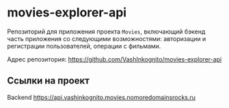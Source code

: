# movies-explorer-api

Репозиторий для приложения проекта `Movies`, включающий бэкенд часть приложения со следующими возможностями: авторизации и регистрации пользователей, операции с фильмами.

Адрес репозитория: https://github.com/VashInkognito/movies-explorer-api

## Ссылки на проект

Backend https://api.vashinkognito.movies.nomoredomainsrocks.ru
